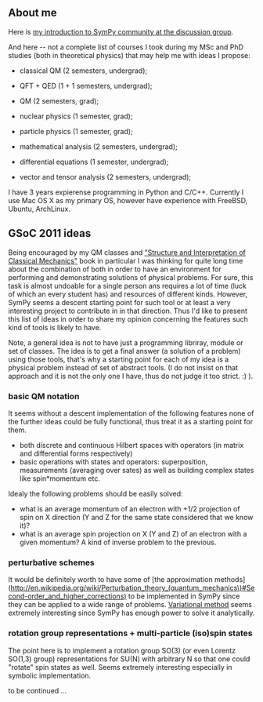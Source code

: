 ## About me

Here is [my introduction to SymPy community at the discussion group](http://groups.google.com/group/sympy/browse_thread/thread/bfd38c7d28afe669/7729ff463e00ae41#7729ff463e00ae41).

And here -- not a complete list of courses I took during my MSc and PhD studies
(both in theoretical physics) that may help me with ideas I propose:

* classical QM (2 semesters, undergrad);
* QFT + QED (1 + 1 semesters, undergrad);
* QM (2 semesters, grad);
* nuclear physics (1 semester, grad);
* particle physics (1 semester, grad);

* mathematical analysis (2 semesters, undergrad);
* differential equations (1 semester, undergrad);
* vector and tensor analysis (2 semesters, undergrad);

I have 3 years expierense programming in Python and C/C++. Currently I use Mac OS X
as my primary OS, however have experience with FreeBSD, Ubuntu, ArchLinux.


## GSoC 2011 ideas

Being encouraged by my QM classes and ["Structure and Interpretation of Classical Mechanics"](http://mitpress.mit.edu/SICM/)
book in particular I was thinking for quite long time about the combination of
both in order to have an environment for performing and demonstrating solutions
of physical problems. For sure, this task is almost undoable for a single person
ans requires a lot of time (luck of which an every student has) and resources of
different kinds. However, SymPy seems a descent starting point for such tool
or at least a very interesting project to contribute in in that direction. Thus
I'd like to present this list of ideas in order to share my opinion concerning
the features such kind of tools is likely to have.

Note, a general idea is not to have just a programming libriray, module or set
of classes. The idea is to get a final answer (a solution of a problem) using
those tools, that's why a starting point for each of my idea is a physical problem
instead of set of abstract tools. (I do not insist on that approach and it is not
the only one I have, thus do not judge it too strict. :) ).


### basic QM notation

It seems without a descent implementation of the following features none of the
further ideas could be fully functional, thus treat it as a starting point for
them.

* both discrete and continuous Hilbert spaces with operators (in matrix and
  differential forms respectively)
* basic operations with states and operators: superposition, measurements (averaging
  over sates) as well as building complex states like spin*momentum etc.

Idealy the following problems should be easily solved:

* what is an average momentum of an electron with +1/2 projection of spin on X
  direction (Y and Z for the same state considered that we know it)?
* what is an average spin projection on X (Y and Z) of an electron with a given
  momentum? A kind of inverse problem to the previous.


### perturbative schemes

It would be definitely worth to have some of [the approximation methods](http://en.wikipedia.org/wiki/Perturbation_theory_(quantum_mechanics\)#Second-order_and_higher_corrections)
to be implemented in SymPy since they can be applied to a wide range of problems.
[Variational method](http://en.wikipedia.org/wiki/Variational_method) seems extremely
interesting since SymPy has enough power to solve it analytically.


### rotation group representations + multi-particle (iso)spin states

The point here is to implement a rotation group SO(3) (or even Lorentz SO(1,3)
group) representations for SU(N) with arbitrary N so that one could "rotate" spin
states as well. Seems extremely interesting especially in symbolic implementation.

to be continued ...